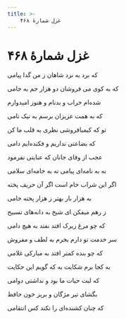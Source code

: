 ```yaml
---
title: >-
    غزل شمارهٔ ۴۶۸
---
```

# غزل شمارهٔ ۴۶۸

<div class="b" id="bn1"><div class="m1"><p>که برد به نزد شاهان ز من گدا پیامی</p></div>
<div class="m2"><p>که به کوی می فروشان دو هزار جم به جامی</p></div></div>
<div class="b" id="bn2"><div class="m1"><p>شده‌ام خراب و بدنام و هنوز امیدوارم</p></div>
<div class="m2"><p>که به همت عزیزان برسم به نیک نامی</p></div></div>
<div class="b" id="bn3"><div class="m1"><p>تو که کیمیافروشی نظری به قلب ما کن</p></div>
<div class="m2"><p>که بضاعتی نداریم و فکنده‌ایم دامی</p></div></div>
<div class="b" id="bn4"><div class="m1"><p>عجب از وفای جانان که عنایتی نفرمود</p></div>
<div class="m2"><p>نه به نامه‌ای پیامی نه به خامه‌ای سلامی</p></div></div>
<div class="b" id="bn5"><div class="m1"><p>اگر این شراب خام است اگر آن حریف پخته</p></div>
<div class="m2"><p>به هزار بار بهتر ز هزار پخته خامی</p></div></div>
<div class="b" id="bn6"><div class="m1"><p>ز رهم میفکن ای شیخ به دانه‌های تسبیح</p></div>
<div class="m2"><p>که چو مرغ زیرک افتد نفتد به هیچ دامی</p></div></div>
<div class="b" id="bn7"><div class="m1"><p>سر خدمت تو دارم بخرم به لطف و مفروش</p></div>
<div class="m2"><p>که چو بنده کمتر افتد به مبارکی غلامی</p></div></div>
<div class="b" id="bn8"><div class="m1"><p>به کجا برم شکایت به که گویم این حکایت</p></div>
<div class="m2"><p>که لبت حیات ما بود و نداشتی دوامی</p></div></div>
<div class="b" id="bn9"><div class="m1"><p>بگشای تیر مژگان و بریز خون حافظ</p></div>
<div class="m2"><p>که چنان کشنده‌ای را نکند کس انتقامی</p></div></div>